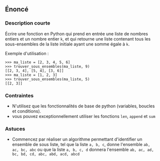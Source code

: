 ## Énoncé

### Description courte

Écrire une fonction en Python qui prend en entrée une liste de nombres entiers et un nombre entier ```k```, et qui retourne une liste contenant tous les sous-ensembles de la liste initiale ayant une somme égale à ```k```.

Exemple d'utilisation :

```
>>> ma_liste = [2, 3, 4, 5, 6]
>>> trouver_sous_ensembles(ma_liste, 9)
[[2, 3, 4], [5, 4], [3, 6]]
>>> ma_liste = [1, 2, 3]
>>> trouver_sous_ensembles(ma_liste, 5)
[[2, 3]]
```

### Contraintes

- N'utilisez que les fonctionnalités de base de python (variables, boucles et conditions).
- vous pouvez exceptionnellement utiliser les fonctions ```len```, ```append``` et ```sum```

### Astuces

- Commencez par réaliser un algorithme permettant d'identifier un ensemble de sous liste, tel que la liste ```a, b, c```, donne l'ensemble ```ab, ac, bc, abc``` ou que la liste ```a, b, c, d``` donnera l'ensemble ```ab, ac, ad, bc, bd, cd, abc, abd, acd, abcd```